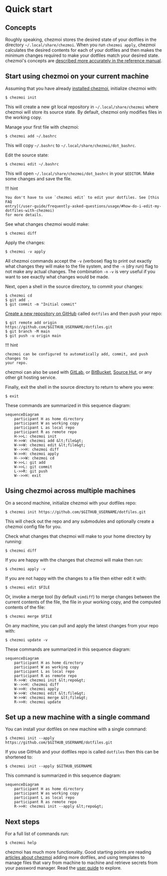 # Quick start

## Concepts

Roughly speaking, chezmoi stores the desired state of your dotfiles in the
directory `~/.local/share/chezmoi`. When you run `chezmoi apply`, chezmoi
calculates the desired contents for each of your dotfiles and then makes the
minimum changes required to make your dotfiles match your desired state.
chezmoi's concepts are [described more accurately in the reference
manual](/reference/concepts/).

## Start using chezmoi on your current machine

Assuming that you have already [installed chezmoi](/install/), initialize
chezmoi with:

```console
$ chezmoi init
```

This will create a new git local repository in `~/.local/share/chezmoi` where
chezmoi will store its source state. By default, chezmoi only modifies files in
the working copy.

Manage your first file with chezmoi:

```console
$ chezmoi add ~/.bashrc
```

This will copy `~/.bashrc` to `~/.local/share/chezmoi/dot_bashrc`.

Edit the source state:

```console
$ chezmoi edit ~/.bashrc
```

This will open `~/.local/share/chezmoi/dot_bashrc` in your `$EDITOR`. Make some
changes and save the file.

!!! hint

    You don't have to use `chezmoi edit` to edit your dotfiles. See [this FAQ
    entry](/user-guide/frequently-asked-questions/usage/#how-do-i-edit-my-dotfiles-with-chezmoi)
    for more details.

See what changes chezmoi would make:

```console
$ chezmoi diff
```

Apply the changes:

```console
$ chezmoi -v apply
```

All chezmoi commands accept the `-v` (verbose) flag to print out exactly what
changes they will make to the file system, and the `-n` (dry run) flag to not
make any actual changes. The combination `-n` `-v` is very useful if you want to
see exactly what changes would be made.

Next, open a shell in the source directory, to commit your changes:

```console
$ chezmoi cd
$ git add .
$ git commit -m "Initial commit"
```

[Create a new repository on GitHub](https://github.com/new) called `dotfiles`
and then push your repo:

```console
$ git remote add origin https://github.com/$GITHUB_USERNAME/dotfiles.git
$ git branch -M main
$ git push -u origin main
```

!!! hint

    chezmoi can be configured to automatically add, commit, and push changes to
    your repo.

chezmoi can also be used with [GitLab](https://gitlab.com), or
[BitBucket](https://bitbucket.org), [Source Hut](https://sr.ht/), or any other
git hosting service.

Finally, exit the shell in the source directory to return to where you were:

```console
$ exit
```

These commands are summarized in this sequence diagram:

```mermaid
sequenceDiagram
    participant H as home directory
    participant W as working copy
    participant L as local repo
    participant R as remote repo
    H->>L: chezmoi init
    H->>W: chezmoi add &lt;file&gt;
    W->>W: chezmoi edit &lt;file&gt;
    W-->>H: chezmoi diff
    W->>H: chezmoi apply
    H-->>W: chezmoi cd
    W->>L: git add
    W->>L: git commit
    L->>R: git push
    W-->>H: exit
```

## Using chezmoi across multiple machines

On a second machine, initialize chezmoi with your dotfiles repo:

```console
$ chezmoi init https://github.com/$GITHUB_USERNAME/dotfiles.git
```

This will check out the repo and any submodules and optionally create a chezmoi
config file for you.

Check what changes that chezmoi will make to your home directory by running:

```console
$ chezmoi diff
```

If you are happy with the changes that chezmoi will make then run:

```console
$ chezmoi apply -v
```

If you are not happy with the changes to a file then either edit it with:

```console
$ chezmoi edit $FILE
```

Or, invoke a merge tool (by default `vimdiff`) to merge changes between the
current contents of the file, the file in your working copy, and the computed
contents of the file:

```console
$ chezmoi merge $FILE
```

On any machine, you can pull and apply the latest changes from your repo with:

```console
$ chezmoi update -v
```

These commands are summarized in this sequence diagram:

```mermaid
sequenceDiagram
    participant H as home directory
    participant W as working copy
    participant L as local repo
    participant R as remote repo
    R->>W: chezmoi init &lt;repo&gt;
    W-->>H: chezmoi diff
    W->>H: chezmoi apply
    W->>W: chezmoi edit &lt;file&gt;
    W->>W: chezmoi merge &lt;file&gt;
    R->>H: chezmoi update
```

## Set up a new machine with a single command

You can install your dotfiles on new machine with a single command:

```console
$ chezmoi init --apply https://github.com/$GITHUB_USERNAME/dotfiles.git
```

If you use GitHub and your dotfiles repo is called `dotfiles` then this can be
shortened to:

```console
$ chezmoi init --apply $GITHUB_USERNAME
```

This command is summarized in this sequence diagram:

```mermaid
sequenceDiagram
    participant H as home directory
    participant W as working copy
    participant L as local repo
    participant R as remote repo
    R->>H: chezmoi init --apply &lt;repo&gt;
```

## Next steps

For a full list of commands run:

```console
$ chezmoi help
```

chezmoi has much more functionality. Good starting points are reading [articles
about chezmoi](/links/articles-podcasts-and-videos/) adding more dotfiles, and
using templates to manage files that vary from machine to machine and retrieve
secrets from your password manager. Read the [user guide](/user-guide/setup/)
to explore.
